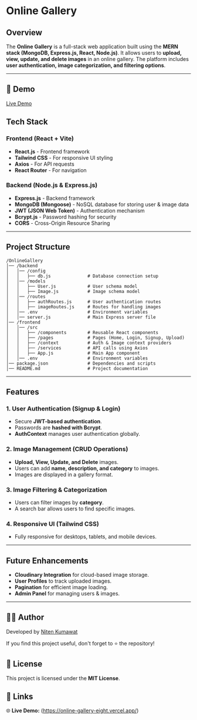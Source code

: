 # Online Gallery

## Overview
The **Online Gallery** is a full-stack web application built using the **MERN stack (MongoDB, Express.js, React, Node.js)**. It allows users to **upload, view, update, and delete images** in an online gallery. The platform includes **user authentication, image categorization, and filtering options**.

---

## 🎥 Demo  

[Live Demo](https://online-gallery-eight.vercel.app/) 


## Tech Stack

### Frontend (React + Vite)
- **React.js** - Frontend framework
- **Tailwind CSS** - For responsive UI styling
- **Axios** - For API requests
- **React Router** - For navigation

### Backend (Node.js & Express.js)
- **Express.js** - Backend framework
- **MongoDB (Mongoose)** - NoSQL database for storing user & image data
- **JWT (JSON Web Token)** - Authentication mechanism
- **Bcrypt.js** - Password hashing for security
- **CORS** - Cross-Origin Resource Sharing

---

## Project Structure

```
/OnlineGallery
│── /backend
│   │── /config
│   │   ├── db.js              # Database connection setup
│   │── /models
│   │   ├── User.js            # User schema model
│   │   ├── Image.js           # Image schema model
│   │── /routes
│   │   ├── authRoutes.js      # User authentication routes
│   │   ├── imageRoutes.js     # Routes for handling images
│   │── .env                   # Environment variables
│   │── server.js              # Main Express server file
│── /frontend
│   │── /src
│   │   ├── /components        # Reusable React components
│   │   ├── /pages             # Pages (Home, Login, Signup, Upload)
│   │   ├── /context           # Auth & Image context providers
│   │   ├── /services          # API calls using Axios
│   │   ├── App.js             # Main App component
│   │── .env                   # Environment variables
│── package.json               # Dependencies and scripts
│── README.md                  # Project documentation
```

---

## Features

### 1. User Authentication (Signup & Login)
- Secure **JWT-based authentication**.
- Passwords are **hashed with Bcrypt**.
- **AuthContext** manages user authentication globally.

### 2. Image Management (CRUD Operations)
- **Upload, View, Update, and Delete** images.
- Users can add **name, description, and category** to images.
- Images are displayed in a gallery format.

### 3. Image Filtering & Categorization
- Users can filter images by **category**.
- A search bar allows users to find specific images.

### 4. Responsive UI (Tailwind CSS)
- Fully responsive for desktops, tablets, and mobile devices.

---






## Future Enhancements
- **Cloudinary Integration** for cloud-based image storage.
- **User Profiles** to track uploaded images.
- **Pagination** for efficient image loading.
- **Admin Panel** for managing users & images.

---



## 👨‍💻 Author  

Developed by [Niten Kumawat](https://github.com/NitenKumawat)  

If you find this project useful, don't forget to ⭐ the repository!

## 📜 License  

This project is licensed under the **MIT License**.  

## 🔗 Links  


🌐 **Live Demo:** (https://online-gallery-eight.vercel.app/)


